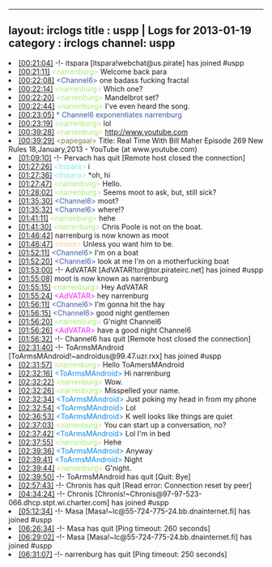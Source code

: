 
---
layout: irclogs
title : uspp | Logs for 2013-01-19
category : irclogs
channel: uspp
---
<li class="logitem"><a href="#00:21:04" name="00:21:04" class="time">[00:21:04]</a> -!- <span class="join">itspara</span> [itspara!webchat@us.pirate] has joined #uspp </li>
<li class="logitem"><a href="#00:21:11" name="00:21:11" class="time">[00:21:11]</a> <span class="person" style="color:#a8ec6e">&lt;narrenburg&gt;</span> Welcome back para </li>
<li class="logitem"><a href="#00:22:08" name="00:22:08" class="time">[00:22:08]</a> <span class="person" style="color:#3d5ba0">&lt;Channel6&gt;</span> one badass fucking fractal </li>
<li class="logitem"><a href="#00:22:14" name="00:22:14" class="time">[00:22:14]</a> <span class="person" style="color:#a8ec6e">&lt;narrenburg&gt;</span> Which one? </li>
<li class="logitem"><a href="#00:22:20" name="00:22:20" class="time">[00:22:20]</a> <span class="person" style="color:#a8ec6e">&lt;narrenburg&gt;</span> Mandelbrot set? </li>
<li class="logitem"><a href="#00:22:44" name="00:22:44" class="time">[00:22:44]</a> <span class="person" style="color:#a8ec6e">&lt;narrenburg&gt;</span> I've even heard the song. </li>
<li class="logitem"><a href="#00:23:05" name="00:23:05" class="time">[00:23:05]</a> <span class="person" style="color:#3d5ba0">* Channel6 exponentiates narrenburg </span> </li>
<li class="logitem"><a href="#00:23:19" name="00:23:19" class="time">[00:23:19]</a> <span class="person" style="color:#a8ec6e">&lt;narrenburg&gt;</span> lol </li>
<li class="logitem"><a href="#00:39:28" name="00:39:28" class="time">[00:39:28]</a> <span class="person" style="color:#a8ec6e">&lt;narrenburg&gt;</span> <a href="http://www.youtube.com/watch?v=XpcmFaYraIo" target="_blank">http://www.youtube.com</a> </li>
<li class="logitem"><a href="#00:39:29" name="00:39:29" class="time">[00:39:29]</a> <span class="person" style="color:#817e41">&lt;papegaai&gt;</span> Title: Real Time With Bill Maher Episode 269 New Rules 18,January,2013 - YouTube (at www.youtube.com) </li>
<li class="logitem"><a href="#01:09:10" name="01:09:10" class="time">[01:09:10]</a> -!- <span class="quit">Pervach</span> has quit [Remote host closed the connection] </li>
<li class="logitem"><a href="#01:27:26" name="01:27:26" class="time">[01:27:26]</a> <span class="person" style="color:#7deee6">&lt;itspara&gt;</span> i </li>
<li class="logitem"><a href="#01:27:36" name="01:27:36" class="time">[01:27:36]</a> <span class="person" style="color:#7deee6">&lt;itspara&gt;</span> *oh, hi </li>
<li class="logitem"><a href="#01:27:47" name="01:27:47" class="time">[01:27:47]</a> <span class="person" style="color:#a8ec6e">&lt;narrenburg&gt;</span> Hello. </li>
<li class="logitem"><a href="#01:28:02" name="01:28:02" class="time">[01:28:02]</a> <span class="person" style="color:#a8ec6e">&lt;narrenburg&gt;</span> Seems moot to ask, but, still sick? </li>
<li class="logitem"><a href="#01:35:30" name="01:35:30" class="time">[01:35:30]</a> <span class="person" style="color:#3d5ba0">&lt;Channel6&gt;</span> moot? </li>
<li class="logitem"><a href="#01:35:32" name="01:35:32" class="time">[01:35:32]</a> <span class="person" style="color:#3d5ba0">&lt;Channel6&gt;</span> where!? </li>
<li class="logitem"><a href="#01:41:11" name="01:41:11" class="time">[01:41:11]</a> <span class="person" style="color:#a8ec6e">&lt;narrenburg&gt;</span> hehe </li>
<li class="logitem"><a href="#01:41:30" name="01:41:30" class="time">[01:41:30]</a> <span class="person" style="color:#a8ec6e">&lt;narrenburg&gt;</span> Chris Poole is not on the boat. </li>
<li class="logitem"><a href="#01:46:42" name="01:46:42" class="time">[01:46:42]</a> <span class="nick">narrenburg</span> is now known as <span class="nick">moot</span> </li>
<li class="logitem"><a href="#01:46:47" name="01:46:47" class="time">[01:46:47]</a> <span class="person" style="color:#f8cd8a">&lt;moot&gt;</span> Unless you want him to be. </li>
<li class="logitem"><a href="#01:52:11" name="01:52:11" class="time">[01:52:11]</a> <span class="person" style="color:#3d5ba0">&lt;Channel6&gt;</span> I'm on a boat </li>
<li class="logitem"><a href="#01:52:20" name="01:52:20" class="time">[01:52:20]</a> <span class="person" style="color:#3d5ba0">&lt;Channel6&gt;</span> look at me I'm on a motherfucking boat </li>
<li class="logitem"><a href="#01:53:00" name="01:53:00" class="time">[01:53:00]</a> -!- <span class="join">AdVATAR</span> [AdVATAR!tor@tor.pirateirc.net] has joined #uspp </li>
<li class="logitem"><a href="#01:55:08" name="01:55:08" class="time">[01:55:08]</a> <span class="nick">moot</span> is now known as <span class="nick">narrenburg</span> </li>
<li class="logitem"><a href="#01:55:15" name="01:55:15" class="time">[01:55:15]</a> <span class="person" style="color:#a8ec6e">&lt;narrenburg&gt;</span> Hey AdVATAR </li>
<li class="logitem"><a href="#01:55:24" name="01:55:24" class="time">[01:55:24]</a> <span class="person" style="color:#f51bf7">&lt;AdVATAR&gt;</span> hey narrenburg </li>
<li class="logitem"><a href="#01:56:11" name="01:56:11" class="time">[01:56:11]</a> <span class="person" style="color:#3d5ba0">&lt;Channel6&gt;</span> I'm gonna hit the hay </li>
<li class="logitem"><a href="#01:56:15" name="01:56:15" class="time">[01:56:15]</a> <span class="person" style="color:#3d5ba0">&lt;Channel6&gt;</span> good night gentlemen </li>
<li class="logitem"><a href="#01:56:20" name="01:56:20" class="time">[01:56:20]</a> <span class="person" style="color:#a8ec6e">&lt;narrenburg&gt;</span> G'night Channel6 </li>
<li class="logitem"><a href="#01:56:26" name="01:56:26" class="time">[01:56:26]</a> <span class="person" style="color:#f51bf7">&lt;AdVATAR&gt;</span> have a good night Channel6  </li>
<li class="logitem"><a href="#01:56:32" name="01:56:32" class="time">[01:56:32]</a> -!- <span class="quit">Channel6</span> has quit [Remote host closed the connection] </li>
<li class="logitem"><a href="#02:31:40" name="02:31:40" class="time">[02:31:40]</a> -!- <span class="join">ToArmsMAndroid</span> [ToArmsMAndroid!~androidus@99.47.uzr.rxx] has joined #uspp </li>
<li class="logitem"><a href="#02:31:57" name="02:31:57" class="time">[02:31:57]</a> <span class="person" style="color:#a8ec6e">&lt;narrenburg&gt;</span> Hello ToAmersMAndroid </li>
<li class="logitem"><a href="#02:32:16" name="02:32:16" class="time">[02:32:16]</a> <span class="person" style="color:#098ae1">&lt;ToArmsMAndroid&gt;</span> Hi narrenburg </li>
<li class="logitem"><a href="#02:32:22" name="02:32:22" class="time">[02:32:22]</a> <span class="person" style="color:#a8ec6e">&lt;narrenburg&gt;</span> Wow. </li>
<li class="logitem"><a href="#02:32:26" name="02:32:26" class="time">[02:32:26]</a> <span class="person" style="color:#a8ec6e">&lt;narrenburg&gt;</span> Misspelled your name. </li>
<li class="logitem"><a href="#02:32:34" name="02:32:34" class="time">[02:32:34]</a> <span class="person" style="color:#098ae1">&lt;ToArmsMAndroid&gt;</span> Just poking my head in from my phone </li>
<li class="logitem"><a href="#02:32:54" name="02:32:54" class="time">[02:32:54]</a> <span class="person" style="color:#098ae1">&lt;ToArmsMAndroid&gt;</span> Lol </li>
<li class="logitem"><a href="#02:36:53" name="02:36:53" class="time">[02:36:53]</a> <span class="person" style="color:#098ae1">&lt;ToArmsMAndroid&gt;</span> K well looks like things are quiet </li>
<li class="logitem"><a href="#02:37:03" name="02:37:03" class="time">[02:37:03]</a> <span class="person" style="color:#a8ec6e">&lt;narrenburg&gt;</span> You can start up a conversation, no? </li>
<li class="logitem"><a href="#02:37:42" name="02:37:42" class="time">[02:37:42]</a> <span class="person" style="color:#098ae1">&lt;ToArmsMAndroid&gt;</span> Lol I'm in bed  </li>
<li class="logitem"><a href="#02:37:55" name="02:37:55" class="time">[02:37:55]</a> <span class="person" style="color:#a8ec6e">&lt;narrenburg&gt;</span> Hehe </li>
<li class="logitem"><a href="#02:39:36" name="02:39:36" class="time">[02:39:36]</a> <span class="person" style="color:#098ae1">&lt;ToArmsMAndroid&gt;</span> Anyway </li>
<li class="logitem"><a href="#02:39:41" name="02:39:41" class="time">[02:39:41]</a> <span class="person" style="color:#098ae1">&lt;ToArmsMAndroid&gt;</span> Night  </li>
<li class="logitem"><a href="#02:39:44" name="02:39:44" class="time">[02:39:44]</a> <span class="person" style="color:#a8ec6e">&lt;narrenburg&gt;</span> G'night. </li>
<li class="logitem"><a href="#02:39:50" name="02:39:50" class="time">[02:39:50]</a> -!- <span class="quit">ToArmsMAndroid</span> has quit [Quit: Bye] </li>
<li class="logitem"><a href="#02:57:43" name="02:57:43" class="time">[02:57:43]</a> -!- <span class="quit">Chronis</span> has quit [Read error: Connection reset by peer] </li>
<li class="logitem"><a href="#04:34:24" name="04:34:24" class="time">[04:34:24]</a> -!- <span class="join">Chronis</span> [Chronis!~Chronis@97-97-523-066.dhcp.stpt.wi.charter.com] has joined #uspp </li>
<li class="logitem"><a href="#05:12:34" name="05:12:34" class="time">[05:12:34]</a> -!- <span class="join">Masa</span> [Masa!~lc@55-724-775-24.bb.dnainternet.fi] has joined #uspp </li>
<li class="logitem"><a href="#06:26:34" name="06:26:34" class="time">[06:26:34]</a> -!- <span class="quit">Masa</span> has quit [Ping timeout: 260 seconds] </li>
<li class="logitem"><a href="#06:29:02" name="06:29:02" class="time">[06:29:02]</a> -!- <span class="join">Masa</span> [Masa!~lc@55-724-775-24.bb.dnainternet.fi] has joined #uspp </li>
<li class="logitem"><a href="#06:31:07" name="06:31:07" class="time">[06:31:07]</a> -!- <span class="quit">narrenburg</span> has quit [Ping timeout: 250 seconds] </li>


